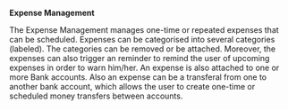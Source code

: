 **Expense Management**

The Expense Management manages one-time or repeated expenses that can be scheduled. Expenses can be categorised into several categories (labeled). The categories can be removed or be attached. Moreover, the expenses can also trigger an reminder to remind the user of upcoming expenses in order to warn him/her. An expense is also attached to one or more Bank accounts. Also an expense can be a transferal from one to another bank account, which allows the user to create one-time or scheduled money transfers between accounts.
